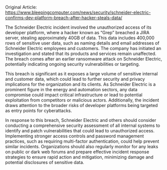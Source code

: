 Original Article: https://www.bleepingcomputer.com/news/security/schneider-electric-confirms-dev-platform-breach-after-hacker-steals-data/

The Schneider Electric incident involved the unauthorized access of its developer platform, where a hacker known as “Grep” breached a JIRA server, stealing approximately 40GB of data. This data includes 400,000 rows of sensitive user data, such as naming details and email addresses of Schneider Electric employees and customers. The company has initiated an investigation and stated that its products and services remain unaffected. The breach comes after an earlier ransomware attack on Schneider Electric, potentially indicating ongoing security vulnerabilities or targeting.

This breach is significant as it exposes a large volume of sensitive internal and customer data, which could lead to further security and privacy implications for the organization and its clients. As Schneider Electric is a prominent figure in the energy and automation sectors, any data compromise could impact critical infrastructure or lead to potential exploitation from competitors or malicious actors. Additionally, the incident draws attention to the broader risks of developer platforms being targeted as entry points for cyberattacks.

In response to this breach, Schneider Electric and others should consider conducting a comprehensive security assessment of all internal systems to identify and patch vulnerabilities that could lead to unauthorized access. Implementing stronger access controls and password management practices, such as requiring multi-factor authentication, could help prevent similar incidents. Organizations should also regularly monitor for any leaks on public or dark web forums and prepare effective incident response strategies to ensure rapid action and mitigation, minimizing damage and potential disclosures of sensitive data.